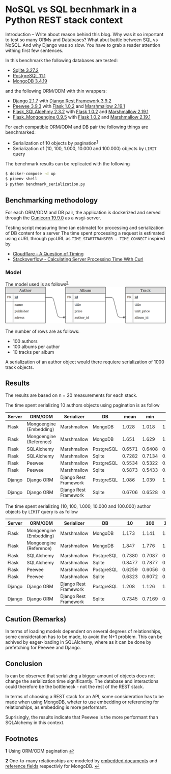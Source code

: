 # NoSQL vs SQL becnhmark in a Python REST stack context

Introduction – Write about reason behind this blog. Why was it so important to test so many ORMs and Databases? What abut battle between SQL vs NoSQL. And why Django was so slow. You have to grab a reader attention withing first few sentences.

In this benchmark the following databases are tested:
- [Sqlite 3.27.2](https://www.sqlite.org/)
- [PostgreSQL 11.1](https://hub.docker.com/_/postgres)
- [MongoDB 3.4.19](https://hub.docker.com/_/mongo)

and the following ORM/ODM with thin wrappers:
- [Django 2.1.7](https://djangoproject.com/) with [Django Rest Framework 3.9.2](https://django-rest-framework.org/)
- [Peewee 3.9.3](https://peewee-orm.com/) with [Flask 1.0.2](http://flask.pocoo.org/) and [Marshmallow 2.19.1](https://marshmallow.readthedocs.io/)
- [Flask_SQLAlcehmy 2.3.2](http://flask-sqlalchemy.pocoo.org/) with [Flask 1.0.2](http://flask.pocoo.org/) and [Marshmallow 2.19.1](https://marshmallow.readthedocs.io/)
- [Flask_Mongoengine 0.9.5](http://docs.mongoengine.org/projects/flask-mongoengine/) with [Flask 1.0.2](http://flask.pocoo.org/) and [Marshmallow 2.19.1](https://marshmallow.readthedocs.io/)

For each compatible ORM/ODM and DB pair the following things are benchmarked:
- Serialization of 10 objects by pagination<sup id="a1">[1](#f1)</sup>
- Serialization of (10, 100, 1.000, 10.000 and 100.000) objects by `LIMIT` query

The benchmark results can be replicated with the following
```bash
$ docker-compose -d up
$ pipenv shell
$ python benchmark_serialization.py
```

## Benchmarking methodology
For each ORM/ODM and DB pair, the application is dockerized and served through the [Gunicorn 19.9.0](https://gunicorn.org/) as a wsgi-server.

Testing script measuring time (an estimate) for processing and serialization of DB content for a server
The time spent processing a request is estimated using cURL through pycURL as `TIME_STARTTRANSFER - TIME_CONNECT` inspired by
- [Cloudflare - A Question of Timing](http://blog.cloudflare.com/a-question-of-timing/)
- [Stackoverflow - Calculating Server Processing Time With Curl](http://stackoverflow.com/questions/17638026/calculating-server-processing-time-with-curl)


### Model
The model used is as follows<sup id="a2">[2](#f2)</sup>
![UML diagram of model](model.png)

The number of rows are as follows:
- 100 authors
- 100 albums per author
- 10 tracks per album

A serialization of an author object would there requiere serialization of 1000 track objects.

## Results
The results are based on n = 20 measurements for each stack.

The time spent serializing 10 authors objects using pagination is as follow

| Server | ORM/ODM                 | Serializer            | DB         | mean   | min    | max    | std    |
|--------|-------------------------|-----------------------|------------|--------|--------|--------|--------|
| Flask  | Mongoengine (Embedding) | Marshmallow           | MongoDB    | 1.028  | 1.018  | 1.044  | 0.0068 |
| Flask  | Mongoengine (Reference) | Marshmallow           | MongoDB    | 1.651  | 1.629  | 1.677  | 0.015  |
| Flask  | SQLAlchemy              | Marshmallow           | PostgreSQL | 0.6571 | 0.6408 | 0.7192 | 0.017  |
| Flask  | SQLAlchemy              | Marshmallow           | Sqlite     | 0.7282 | 0.7134 | 0.7436 | 0.0094 |
| Flask  | Peewee                  | Marshmallow           | PostgreSQL | 0.5534 | 0.5322 | 0.5799 | 0.015  |
| Flask  | Peewee                  | Marshmallow           | Sqlite     | 0.5873 | 0.5433 | 0.5873 | 0.014  |
| Django | Django ORM              | Django Rest Framework | PostgreSQL | 1.086  | 1.039  | 1.221  | 0.055  |
| Django | Django ORM              | Django Rest Framework | Sqlite     | 0.6706 | 0.6528 | 0.7387 | 0.019  |

The time spent serializing (10, 100, 1.000, 10.000 and 100.000) author objects by `LIMIT` query is as follow

| Server | ORM/ODM                 | Serializer            | DB         | 10     | 100    | 1.000  | 10.000 | 100.000 |
|--------|-------------------------|-----------------------|------------|--------|--------|--------|--------|---------|
| Flask  | Mongoengine (Embedding) | Marshmallow           | MongoDB    | 1.173  | 1.141  | 1.114  | 1.174  | 1.181   |
| Flask  | Mongoengine (Reference) | Marshmallow           | MongoDB    | 1.847  | 1.776  | 1.770  | 1.904  | 1.925   |
| Flask  | SQLAlchemy              | Marshmallow           | PostgreSQL | 0.7380 | 0.7087 | 0.7052 | 0.7407 | 0.7770  |
| Flask  | SQLAlchemy              | Marshmallow           | Sqlite     | 0.8477 | 0.7877 | 0.7886 | 0.8047 | 0.8736  |
| Flask  | Peewee                  | Marshmallow           | PostgreSQL | 0.6259 | 0.6056 | 0.6012 | 0.6403 | 0.6417  |
| Flask  | Peewee                  | Marshmallow           | Sqlite     | 0.6323 | 0.6072 | 0.6061 | 0.6185 | 0.6450  |
| Django | Django ORM              | Django Rest Framework | PostgreSQL | 1.208  | 1.126  | 1.127  | 1.160  | 1.162   |
| Django | Django ORM              | Django Rest Framework | Sqlite     | 0.7345 | 0.7169 | 0.7233 | 0.7635 | 0.7654  |


## Caution (Remarks)
In terms of loading models dependent on several degrees of relationships, some consideration has to be made, to avoid the N+1 problem.
This can be achived by eager-loading in SQLAlchemy, where as it can be done by prefetching for Peewee and Django.


## Conclusion
Is can be observed that serializing a bigger amount of objects does not change the serialization time significantly. The database and interactions could therefore be the bottleneck - not the rest of the REST stack.

In terms of choosing a REST stack for an API, some consideration has to be made when using MongoDB, wheter to use embedding or referencing for relationships, as embedding is more performant.

Suprisingly, the results indicate that Peewee is the more performant than SQLAlchemy in this context.


## Footnotes
<b id="f1">1</b> Using ORM/ODM pagination [↩](#a1)

<b id="f2">2</b> One-to-many relationships are modeled by [embedded documents](https://docs.mongodb.com/manual/tutorial/model-embedded-one-to-many-relationships-between-documents/) and [reference fields](https://docs.mongodb.com/manual/tutorial/model-referenced-one-to-many-relationships-between-documents/) respectivly for MongoDB. [↩](#a2)